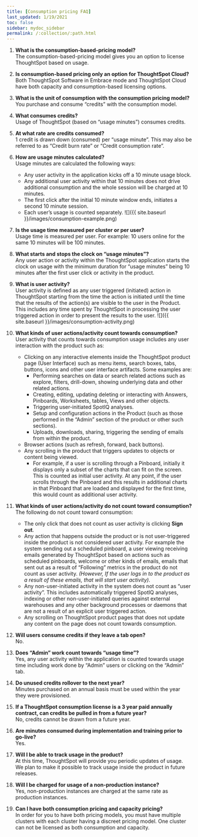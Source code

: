 ```yaml
---
title: [Consumption pricing FAQ]
last_updated: 1/19/2021
toc: false
sidebar: mydoc_sidebar
permalink: /:collection/:path.html
---
```



1. <b>What is the consumption-based-pricing model?</b>  
   The consumption-based-pricing model gives you an option to license ThoughtSpot based on usage.

2. <b>Is consumption-based pricing only an option for ThoughtSpot Cloud?</b>  
   Both ThoughtSpot Software in Embrace mode and ThoughtSpot Cloud have both capacity and consumption-based licensing options.

3. <b>What is the unit of consumption with the consumption pricing model?</b>  
   You purchase and consume “credits” with the consumption model.

4. <b>What consumes credits?</b>  
   Usage of ThoughtSpot (based on “usage minutes”) consumes credits.

5. <b>At what rate are credits consumed?</b>  
   1 credit is drawn down (consumed) per “usage minute”. This may also be referred to as “Credit burn rate” or “Credit consumption rate”.

6. <b>How are usage minutes calculated?</b>  
   Usage minutes are calculated the following ways:
   - Any user activity in the application kicks off a 10 minute usage block.
   - Any additional user activity within that 10 minutes does not drive additional consumption and the whole session will be charged at 10 minutes.
   - The first click after the initial 10 minute window ends, initiates a second 10 minute session.
   - Each user’s usage is counted separately.
   ![]({{ site.baseurl }}/images/consumption-example.png)

7. <b>Is the usage time measured per cluster or per user?</b>  
   Usage time is measured per user.  For example: 10 users online for the same 10 minutes will be 100 minutes.    

8. <b>What starts and stops the clock on “usage minutes”?</b>  
   Any user action or activity within the ThoughtSpot application starts the clock on usage with the minimum duration for “usage minutes” being 10 minutes after the first user click or activity in the product.

9. <b>What is user activity?</b>  
   User activity is defined as any user triggered (initiated) action in ThoughtSpot starting from the time the action is initiated until the time that the results of the action(s) are visible to the user in the Product. This includes any time spent by ThoughtSpot in processing the user triggered action in order to present the results to the user.
   ![]({{ site.baseurl }}/images/consumption-activity.png)  

10. <b>What kinds of user actions/activity count towards consumption?</b>  
    User activity that counts towards consumption usage includes any user interaction with the product such as:
    - Clicking on any interactive elements inside the ThoughtSpot product page (User Interface) such as menu items, search boxes, tabs, buttons, icons and other user interface artifacts. Some examples are:
      - Performing searches on data or search related actions such as explore, filters, drill-down, showing underlying data and other related actions.
      - Creating, editing, updating deleting or interacting with Answers, Pinboards, Worksheets, tables, Views and other objects.
      - Triggering user-initiated SpotIQ analyses.
      - Setup and configuration actions in the Product (such as those performed in the “Admin” section of the product or other such sections).
      - Uploads, downloads, sharing, triggering the sending of emails from within the product.
    - Browser actions (such as refresh, forward, back buttons).
    - Any scrolling in the product that triggers updates to objects or content being viewed.
      - For example, if a user is scrolling through a Pinboard, initially it displays only a subset of the charts that can fit on the screen. This is counted as initial user activity. At any point, if the user scrolls through the Pinboard and this results in additional charts in that Pinboard that are loaded and displayed for the first time, this would count as additional user activity.

11. <b>What kinds of user actions/activity do not count toward consumption?</b>  
    The following do not count toward consumption:
    - The only click that does not count as user activity is clicking **Sign out**.  
    - Any action that happens outside the product or is not user-triggered inside the product is not considered user activity. For example the system sending out a scheduled pinboard, a user viewing receiving emails generated by ThoughtSpot based on actions such as scheduled pinboards, welcome or other kinds of emails, emails that sent out as a result of “Following” metrics in the product do not count as user activity. *(However, If the user logs in to the product as a result of these emails, that will start user activity)*.  
    - Any non-user-initiated activity in the system does not count as “user activity”. This includes automatically triggered SpotIQ analyses, indexing or other non-user-initiated queries against external warehouses and any other background processes or daemons that are not a result of an explicit user triggered action.
    - Any scrolling on ThoughtSpot product pages that does not update any content on the page does not count towards consumption.

12. <b>Will users consume credits if they leave a tab open?</b>  
    No.

13. <b>Does “Admin” work count towards “usage time”?</b>  
    Yes, any user activity within the application is counted towards usage time including work done by “Admin” users or clicking on the “Admin” tab.

14. <b>Do unused credits rollover to the next year?</b>  
    Minutes purchased on an annual basis must be used within the year they were provisioned.  

15. <b>If a ThoughtSpot consumption license is a 3 year paid annually contract, can credits be pulled in from a future year?</b>  
    No, credits cannot be drawn from a future year.  

16. <b>Are minutes consumed during implementation and training prior to go-live?</b>    
    Yes.  

18. <b>Will I be able to track usage in the product?</b>  
    At this time, ThoughtSpot will provide you periodic updates of usage. We plan to make it possible to track usage inside the product in future releases.  

19. <b>Will I be charged for usage of a non-production instance?</b>  
    Yes, non-production instances are charged at the same rate as production instances.  

20. <b>Can I have both consumption pricing and capacity pricing?</b>  
    In order for you to have both pricing models, you must have multiple clusters with each cluster having a discreet pricing model. One cluster can not be licensed as both consumption and capacity.

